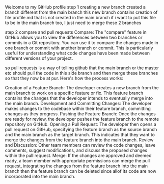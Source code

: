 Welcome to my GitHub profile
step 1
creating a new branch
created  a branch different from the main branch
this new branch contains creation of file profile.md that is not created in the main branch
if i want to put this file to be in the main branch too, I just need to merge these 2 branches

step 2 
compare and pull requests
Compare: The "compare" feature in GitHub allows you to view the differences between two branches or commits in a Git repository. You can use it to compare the changes made in one branch or commit with another branch or commit. This is particularly useful for understanding what code changes have been made between different versions of your project.

so pull requests is a way  of telling github that the main branch or the master  etc should pull the  code in this side branch  and  then merge these branches so that they now be at pur.
Here's how the process works:

Creation of a Feature Branch: The developer creates a new branch from the main branch to work on a specific feature or fix. This feature branch contains the changes that the developer intends to eventually merge into the main branch.
Development and Committing Changes: The developer makes changes to the codebase within their feature branch, committing changes as they progress.
Pushing the Feature Branch: Once the changes are ready for review, the developer pushes the feature branch to the remote repository on GitHub.
Opening a Pull Request: The developer then opens a pull request on GitHub, specifying the feature branch as the source branch and the main branch as the target branch. This indicates that they want to merge the changes from the feature branch into the main branch.
Review and Discussion: Other team members can review the code changes, leave comments, suggest modifications, and discuss the proposed changes within the pull request.
Merge: If the changes are approved and deemed ready, a team member with appropriate permissions can merge the pull request, integrating the changes from the feature branch into the main branch then the feature branch can be deleted since allof its code are now incorporated into the main branch.
